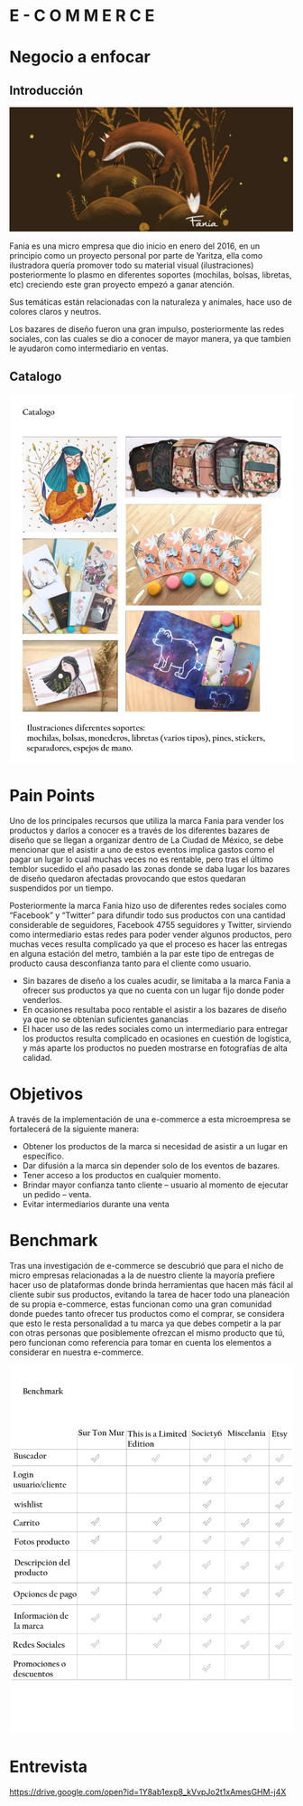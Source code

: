 # E - C O M M E R C E
 Negocio a enfocar
====================
## Introducción
![catalogo](image/portada.png)

Fania es una micro empresa que dio inicio en enero del 2016, en un principio como un proyecto personal por parte de Yaritza, ella como ilustradora quería promover todo su material visual (ilustraciones) posteriormente lo plasmo en diferentes soportes (mochilas, bolsas, libretas, etc) creciendo este gran proyecto empezó a ganar atención.

Sus temáticas están relacionadas con la naturaleza y animales, hace uso de colores claros y neutros.

Los bazares de diseño fueron una gran impulso, posteriormente las redes sociales, con las cuales se dio a conocer de mayor manera, ya que tambien le ayudaron como intermediario en ventas.

## Catalogo
![catalogo](image/catalogo.jpg)

Pain Points
====================
Uno de los principales recursos que utiliza la marca Fania para vender los productos y darlos a conocer es a través de los diferentes bazares de diseño que se llegan a organizar dentro de La Ciudad de México, se debe mencionar que el asistir a uno de estos eventos implica gastos como el pagar un lugar lo cual muchas veces no es rentable, pero tras el último temblor sucedido el año pasado las zonas donde se daba lugar los bazares de diseño quedaron afectadas provocando que estos quedaran suspendidos por un tiempo.

Posteriormente la marca Fania hizo uso de diferentes redes sociales como “Facebook” y “Twitter” para difundir todo sus productos con una cantidad considerable de seguidores, Facebook 4755 seguidores y Twitter, sirviendo como intermediario estas redes para poder vender algunos productos, pero muchas veces resulta complicado ya que el proceso es hacer las entregas en alguna estación del metro, también a la par este tipo de entregas de producto causa desconfianza tanto para el cliente como usuario.


-	Sin bazares de diseño a los cuales acudir, se limitaba a la marca Fania a ofrecer sus productos ya que no cuenta con un lugar fijo donde poder venderlos.
-	En ocasiones resultaba poco rentable el asistir a los bazares de diseño ya que no se obtenían suficientes ganancias
-	El hacer uso de las redes sociales como un intermediario para entregar los productos resulta complicado en ocasiones en cuestión de logística, y más aparte los productos no pueden mostrarse en fotografías de alta calidad.

Objetivos
====================
A través de la implementación de una e-commerce a esta microempresa se fortalecerá de la siguiente manera:
- Obtener los productos de la marca si necesidad de asistir a un lugar en específico.
- Dar difusión a la marca sin depender solo de los eventos de bazares.
- Tener acceso a los productos en cualquier momento.
- Brindar mayor confianza tanto cliente – usuario al momento de ejecutar un pedido – venta.
- Evitar intermediarios durante una venta


Benchmark
====================
Tras una investigación de e-commerce se descubrió que para el nicho de micro empresas relacionadas a la de nuestro cliente la mayoría prefiere hacer uso de plataformas donde brinda herramientas que hacen más fácil al cliente subir sus productos, evitando la tarea de hacer todo una planeación de su propia e-commerce, estas funcionan como una gran comunidad donde puedes tanto ofrecer tus productos como el comprar, se considera que esto le resta personalidad a tu marca ya que debes competir a la par con otras personas que posiblemente ofrezcan el mismo producto que tú, pero funcionan como referencia para tomar en cuenta los elementos a considerar en nuestra e-commerce. 


![bench](image/bench.jpg)

Entrevista
====================
https://drive.google.com/open?id=1Y8ab1exp8_kVvpJo2t1xAmesGHM-j4X

